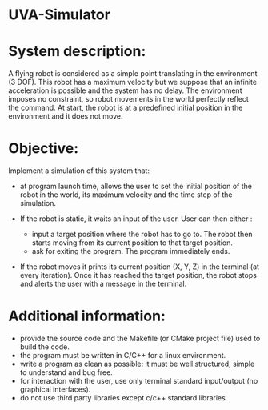 # UVA-Simulator

# System description: 

A flying robot is considered as a simple point translating in the environment (3 DOF). This robot has a maximum velocity but we suppose that an infinite acceleration is possible and the system has no delay. The environment imposes no constraint, so robot movements in the world perfectly reflect the command. At start, the robot is at a predefined initial position in the environment and it does not move.

# Objective: 

Implement a simulation of this system that:
- at program launch time, allows the user to set the initial position of the robot in the world, its maximum velocity and the time step of the simulation.

- If the robot is static, it waits an input of the user. User can then either :
	- input a target position where the robot has to go to. The robot then starts moving from its current position to that target position.
	- ask for exiting the program. The program immediately ends.

- If the robot moves it prints its current position (X, Y, Z) in the terminal (at every iteration). Once it has reached the target position, the robot stops and alerts the user with a message in the terminal.

# Additional information:
- provide the source code and the Makefile (or CMake project file) used to build the code. 
- the program must be written in C/C++ for a linux environment.
- write a program as clean as possible: it must be well structured, simple to understand and bug free.
- for interaction with the user, use only terminal standard input/output (no graphical interfaces).
- do not use third party libraries except c/c++ standard libraries.
